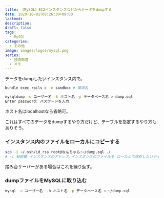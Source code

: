 ```yaml
---
title: 【MySQL】EC2インスタンスなどからデータをdumpする
date: 2020-10-01T08:26:30+09:00
lastmod: 
description: 
draft: false
tags:
  - MySQL
categories:
  - その他
image: images/logos/mysql.png
series:
  - 技術関連
  - メモ
---
```


データをdumpしたいインスタンス内で。

```sh:インスタンス内..sh
bundle exec rails c -e sandbox # 環境名

mysqldump -u ユーザー名 -h ホスト名 -p データベース名 > dump.sql
Enter password: パスワードを入力
```

ホスト名はlocalhostなら省略可。

これはすべてのデータをdumpするやり方だけど、テーブルを指定するやり方もありそう。

### インスタンス内のファイルをローカルにコピーする

```sh:ローカル..sh
scp -i ~/.ssh/id_rsa root@なんちゃら:~/dump.sql ./
# -i 秘密鍵 インスタンスのアドレス:インスタンスのファイル名 ローカルで保存したいディレクトリ名
```

踏み台サーバーがある場合はこれを繰り返す。

### dumpファイルをMySQLに取り込む

```sh
mysql -u ユーザー名　-h ホスト名 -p データベース名 < ~/dump.sql
```
